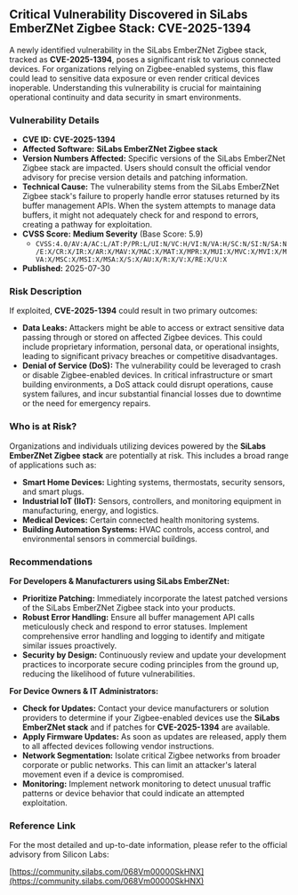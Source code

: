 ## Critical Vulnerability Discovered in SiLabs EmberZNet Zigbee Stack: **CVE-2025-1394**

A newly identified vulnerability in the SiLabs EmberZNet Zigbee stack, tracked as **CVE-2025-1394**, poses a significant risk to various connected devices. For organizations relying on Zigbee-enabled systems, this flaw could lead to sensitive data exposure or even render critical devices inoperable. Understanding this vulnerability is crucial for maintaining operational continuity and data security in smart environments.

### Vulnerability Details

*   **CVE ID:** **CVE-2025-1394**
*   **Affected Software:** **SiLabs EmberZNet Zigbee stack**
*   **Version Numbers Affected:** Specific versions of the SiLabs EmberZNet Zigbee stack are impacted. Users should consult the official vendor advisory for precise version details and patching information.
*   **Technical Cause:** The vulnerability stems from the SiLabs EmberZNet Zigbee stack's failure to properly handle error statuses returned by its buffer management APIs. When the system attempts to manage data buffers, it might not adequately check for and respond to errors, creating a pathway for exploitation.
*   **CVSS Score:** **Medium Severity** (Base Score: 5.9)
    *   `CVSS:4.0/AV:A/AC:L/AT:P/PR:L/UI:N/VC:H/VI:N/VA:H/SC:N/SI:N/SA:N/E:X/CR:X/IR:X/AR:X/MAV:X/MAC:X/MAT:X/MPR:X/MUI:X/MVC:X/MVI:X/MVA:X/MSC:X/MSI:X/MSA:X/S:X/AU:X/R:X/V:X/RE:X/U:X`
*   **Published:** 2025-07-30

### Risk Description

If exploited, **CVE-2025-1394** could result in two primary outcomes:

*   **Data Leaks:** Attackers might be able to access or extract sensitive data passing through or stored on affected Zigbee devices. This could include proprietary information, personal data, or operational insights, leading to significant privacy breaches or competitive disadvantages.
*   **Denial of Service (DoS):** The vulnerability could be leveraged to crash or disable Zigbee-enabled devices. In critical infrastructure or smart building environments, a DoS attack could disrupt operations, cause system failures, and incur substantial financial losses due to downtime or the need for emergency repairs.

### Who is at Risk?

Organizations and individuals utilizing devices powered by the **SiLabs EmberZNet Zigbee stack** are potentially at risk. This includes a broad range of applications such as:

*   **Smart Home Devices:** Lighting systems, thermostats, security sensors, and smart plugs.
*   **Industrial IoT (IIoT):** Sensors, controllers, and monitoring equipment in manufacturing, energy, and logistics.
*   **Medical Devices:** Certain connected health monitoring systems.
*   **Building Automation Systems:** HVAC controls, access control, and environmental sensors in commercial buildings.

### Recommendations

**For Developers & Manufacturers using SiLabs EmberZNet:**

*   **Prioritize Patching:** Immediately incorporate the latest patched versions of the SiLabs EmberZNet Zigbee stack into your products.
*   **Robust Error Handling:** Ensure all buffer management API calls meticulously check and respond to error statuses. Implement comprehensive error handling and logging to identify and mitigate similar issues proactively.
*   **Security by Design:** Continuously review and update your development practices to incorporate secure coding principles from the ground up, reducing the likelihood of future vulnerabilities.

**For Device Owners & IT Administrators:**

*   **Check for Updates:** Contact your device manufacturers or solution providers to determine if your Zigbee-enabled devices use the **SiLabs EmberZNet stack** and if patches for **CVE-2025-1394** are available.
*   **Apply Firmware Updates:** As soon as updates are released, apply them to all affected devices following vendor instructions.
*   **Network Segmentation:** Isolate critical Zigbee networks from broader corporate or public networks. This can limit an attacker's lateral movement even if a device is compromised.
*   **Monitoring:** Implement network monitoring to detect unusual traffic patterns or device behavior that could indicate an attempted exploitation.

### Reference Link

For the most detailed and up-to-date information, please refer to the official advisory from Silicon Labs:

[https://community.silabs.com/068Vm00000SkHNX](https://community.silabs.com/068Vm00000SkHNX)
